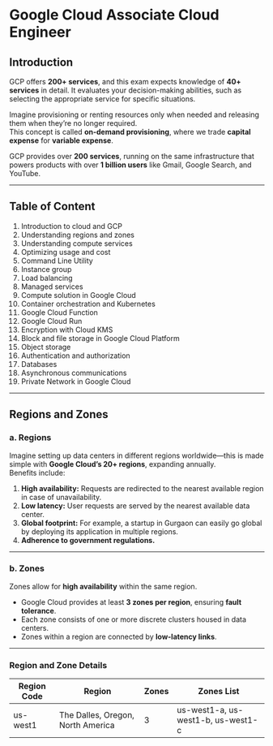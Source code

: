 # **Google Cloud Associate Cloud Engineer**

## **Introduction**
GCP offers **200+ services**, and this exam expects knowledge of **40+ services** in detail. It evaluates your decision-making abilities, such as selecting the appropriate service for specific situations.

Imagine provisioning or renting resources only when needed and releasing them when they’re no longer required.  
This concept is called **on-demand provisioning**, where we trade **capital expense** for **variable expense**.  

GCP provides over **200 services**, running on the same infrastructure that powers products with over **1 billion users** like Gmail, Google Search, and YouTube.

---

## **Table of Content**
1. Introduction to cloud and GCP  
2. Understanding regions and zones  
3. Understanding compute services  
4. Optimizing usage and cost  
5. Command Line Utility  
6. Instance group  
7. Load balancing  
8. Managed services  
9. Compute solution in Google Cloud  
10. Container orchestration and Kubernetes  
11. Google Cloud Function  
12. Google Cloud Run  
13. Encryption with Cloud KMS  
14. Block and file storage in Google Cloud Platform  
15. Object storage  
16. Authentication and authorization  
17. Databases  
18. Asynchronous communications  
19. Private Network in Google Cloud  

---

## **Regions and Zones**

### **a. Regions**
Imagine setting up data centers in different regions worldwide—this is made simple with **Google Cloud’s 20+ regions**, expanding annually.  
Benefits include:  
1. **High availability:** Requests are redirected to the nearest available region in case of unavailability.  
2. **Low latency:** User requests are served by the nearest available data center.  
3. **Global footprint:** For example, a startup in Gurgaon can easily go global by deploying its application in multiple regions.  
4. **Adherence to government regulations.**

---

### **b. Zones**
Zones allow for **high availability** within the same region.  
- Google Cloud provides at least **3 zones per region**, ensuring **fault tolerance**.  
- Each zone consists of one or more discrete clusters housed in data centers.  
- Zones within a region are connected by **low-latency links**.

---

### **Region and Zone Details**

| Region Code | Region                                | Zones | Zones List                         |
|-------------|---------------------------------------|-------|-------------------------------------|
| us-west1    | The Dalles, Oregon, North America     | 3     | us-west1-a, us-west1-b, us-west1-c |

